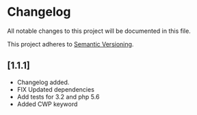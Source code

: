 # Changelog

All notable changes to this project will be documented in this file.

This project adheres to [Semantic Versioning](http://semver.org/).

## [1.1.1]

* Changelog added.
* FIX Updated dependencies
* Add tests for 3.2 and php 5.6
* Added CWP keyword